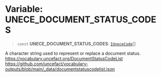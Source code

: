 # Variable: UNECE\_DOCUMENT\_STATUS\_CODES

> `const` **UNECE\_DOCUMENT\_STATUS\_CODES**: [`IUneceCode`](../interfaces/IUneceCode.md)[]

A character string used to represent or replace a document status.
https://vocabulary.uncefact.org/DocumentStatusCodeList
https://github.com/uncefact/vocabulary-outputs/blob/main/_data/documentstatuscodelist.json
